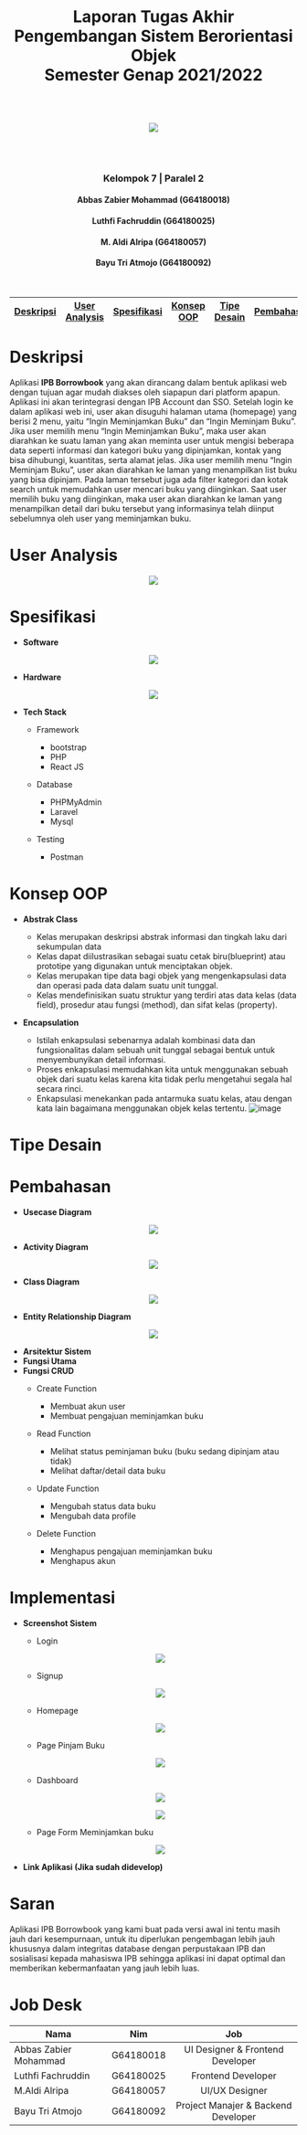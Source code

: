 <h1 align="center"> Laporan Tugas Akhir<br>Pengembangan Sistem Berorientasi Objek<br>Semester Genap 2021/2022</h1><br><br>
<p align="center"><img src="https://user-images.githubusercontent.com/60166781/119503623-6065e780-bd95-11eb-9824-2015fefbe967.png"></p><br><br>
<h3 align="center"> Kelompok 7 | Paralel 2 </h3>
<h4 align="center"> Abbas Zabier Mohammad (G64180018) </h4>
<h4 align="center"> Luthfi Fachruddin (G64180025) </h4>
<h4 align="center"> M. Aldi Alripa (G64180057) </h4>
<h4 align="center"> Bayu Tri Atmojo (G64180092) </h4><br>

[Deskripsi](#deskripsi) | [User Analysis](#user-analysis) | [Spesifikasi](#spesifikasi) | [Konsep OOP](#konsep-oop) | [Tipe Desain](#tipe-desain) | [Pembahasan](#pembahasan) | [Implementasi](#implementasi) | [Saran](#saran) | [Job Desk](#job-desk)
:---:|:---:|:---:|:---:|:---:|:---:|:---:|:---:|:---:

# Deskripsi
Aplikasi **IPB Borrowbook** yang akan dirancang dalam bentuk aplikasi web dengan tujuan agar mudah diakses oleh siapapun dari platform apapun. Aplikasi ini akan terintegrasi dengan IPB Account dan SSO. Setelah login ke dalam aplikasi web ini, user akan disuguhi halaman utama (homepage) yang berisi 2 menu, yaitu “Ingin Meminjamkan Buku” dan “Ingin Meminjam Buku”.
Jika user memilih menu “Ingin Meminjamkan Buku”, maka user akan diarahkan ke suatu laman yang akan meminta user untuk mengisi beberapa data seperti informasi dan kategori buku yang dipinjamkan, kontak yang bisa dihubungi, kuantitas, serta alamat jelas. Jika user memilih menu “Ingin Meminjam Buku”, user akan diarahkan ke laman yang menampilkan list buku yang bisa dipinjam. Pada laman tersebut juga ada filter kategori dan kotak search untuk memudahkan user mencari buku yang diinginkan. Saat user memilih buku yang diinginkan, maka user akan diarahkan ke laman yang menampilkan detail dari buku tersebut yang informasinya telah diinput sebelumnya oleh user yang meminjamkan buku.

# User Analysis
<p align="center"><img src="https://user-images.githubusercontent.com/60166781/120910039-98c6c900-c6a5-11eb-9c21-e70cc2e926f3.png"></p>

# Spesifikasi
* **Software**
<p align="center"><img src="https://user-images.githubusercontent.com/60166781/121784380-f1ceb980-cbdd-11eb-8bef-bd38910c839a.jpg"></p>

* **Hardware**
<p align="center"><img src="https://user-images.githubusercontent.com/60166781/121784676-6eae6300-cbdf-11eb-84f8-e5ae99e1c5e0.JPG"></p>

* **Tech Stack**
  - Framework
    + bootstrap
    + PHP
    + React JS
        
   - Database
        + PHPMyAdmin
        + Laravel
        + Mysql
        
   - Testing
        + Postman

# Konsep OOP 
* **Abstrak Class**

   - Kelas merupakan deskripsi abstrak informasi dan tingkah laku dari sekumpulan data
   - Kelas dapat diilustrasikan sebagai suatu cetak biru(blueprint) atau prototipe yang digunakan untuk menciptakan objek.
   - Kelas merupakan tipe data bagi objek yang mengenkapsulasi data dan operasi pada data dalam suatu unit tunggal.
   - Kelas mendefinisikan suatu struktur yang terdiri atas data kelas (data field), prosedur atau fungsi (method), dan sifat kelas (property).
   

* **Encapsulation**
    - Istilah enkapsulasi sebenarnya adalah kombinasi data dan fungsionalitas dalam sebuah unit tunggal sebagai bentuk untuk menyembunyikan detail informasi.
    - Proses enkapsulasi memudahkan kita untuk menggunakan sebuah objek dari suatu kelas karena kita tidak perlu mengetahui segala hal secara rinci.
    - Enkapsulasi menekankan pada antarmuka suatu kelas, atau dengan kata lain bagaimana menggunakan objek kelas tertentu.
    ![image](https://user-images.githubusercontent.com/44494446/122142996-b43a8c80-ce7a-11eb-927a-fb2e74233e0c.png)


# Tipe Desain

# Pembahasan
* **Usecase Diagram**
<p align="center"><img src="https://user-images.githubusercontent.com/60166781/121785269-082b4400-cbe3-11eb-85e8-28b3cca19123.jpg"></p>

* **Activity Diagram**
<p align="center"><img src="https://user-images.githubusercontent.com/60166781/121785238-cf8b6a80-cbe2-11eb-9005-70e4cb7977f6.jpg"></p>

* **Class Diagram**
<p align="center"><img src="https://user-images.githubusercontent.com/60166781/121785310-4aed1c00-cbe3-11eb-849d-6d72a1748430.jpg"></p>

* **Entity Relationship Diagram**
<p align="center"><img src="https://user-images.githubusercontent.com/60166781/121792421-a5f03480-cc1e-11eb-9b8d-e8267334b68d.jpg"></p>

* **Arsitektur Sistem**
* **Fungsi Utama**
* **Fungsi CRUD**
  - Create Function
    + Membuat akun user 
    + Membuat pengajuan meminjamkan buku

  - Read Function
    + Melihat status peminjaman buku (buku sedang dipinjam atau tidak)
    + Melihat daftar/detail data buku

  - Update Function
    + Mengubah status data buku
    + Mengubah data profile

  - Delete Function
    + Menghapus pengajuan meminjamkan buku
    + Menghapus akun

# Implementasi
* **Screenshot Sistem**
   - Login
  <p align="center"><img src="https://user-images.githubusercontent.com/60166781/121792868-50b72180-cc24-11eb-87b2-05aecb7057de.JPG"></p>

   - Signup
  <p align="center"><img src="https://user-images.githubusercontent.com/60166781/121792873-64fb1e80-cc24-11eb-9d0c-1c4fa0ad675e.JPG"></p>

   - Homepage
  <p align="center"><img src="https://user-images.githubusercontent.com/60166781/121792889-7c3a0c00-cc24-11eb-8e71-aecbd02ce8e5.JPG"></p>

   - Page Pinjam Buku
  <p align="center"><img src="https://user-images.githubusercontent.com/60166781/121792900-8fe57280-cc24-11eb-94c1-abd8cc6ce96b.JPG"></p>

   - Dashboard
  <p align="center"><img src="https://user-images.githubusercontent.com/60166815/122082029-d5bf5800-ce29-11eb-9524-113178e6dac4.png"></p>
  <p align="center"><img src="https://user-images.githubusercontent.com/60166815/122082085-dfe15680-ce29-11eb-97cd-1960bc0e3144.png"></p>
  
   - Page Form Meminjamkan buku
  <p align="center"><img src="https://user-images.githubusercontent.com/60166815/121996497-ea243600-cdd2-11eb-8f34-72c583c9ef45.png"></p>

* **Link Aplikasi (Jika sudah didevelop)**

# Saran
Aplikasi IPB Borrowbook yang kami buat pada versi awal ini tentu masih jauh dari kesempurnaan, untuk itu diperlukan pengembagan lebih jauh khususnya dalam integritas database dengan perpustakaan IPB dan sosialisasi kepada mahasiswa IPB sehingga aplikasi ini dapat optimal dan memberikan kebermanfaatan yang jauh lebih luas.


# Job Desk
| Nama | Nim | Job |
| ----------- | :---------: | :----------: |
| Abbas Zabier Mohammad | G64180018 | UI Designer & Frontend Developer |
| Luthfi Fachruddin | G64180025 | Frontend Developer |
| M.Aldi Alripa | G64180057 | UI/UX Designer |
| Bayu Tri Atmojo | G64180092 | Project Manajer & Backend Developer |

